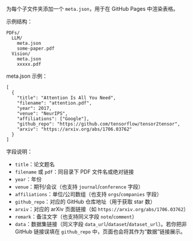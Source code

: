 为每个子文件夹添加一个 `meta.json`，用于在 GitHub Pages 中渲染表格。

示例结构：

```
PDFs/
  LLM/
    meta.json
    some-paper.pdf
  Vision/
    meta.json
    xxxxx.pdf
```

meta.json 示例：

```
[
  {
    "title": "Attention Is All You Need",
    "filename": "attention.pdf",         
    "year": 2017,
    "venue": "NeurIPS",
    "affiliations": ["Google"],
    "github_repo": "https://github.com/tensorflow/tensor2tensor",
    "arxiv": "https://arxiv.org/abs/1706.03762"
  }
]
```

字段说明：

- `title`：论文题名
- `filename` 或 `pdf`：同目录下 PDF 文件名或绝对链接
- `year`：年份
- `venue`：期刊/会议（也支持 `journal`/`conference` 字段）
- `affiliations`：单位/公司数组（也支持 `orgs`/`companies` 字段）
- `github_repo`：对应的 GitHub 仓库地址（用于获取 star 数）
- `arxiv`：对应的 arXiv 页面链接（如 `https://arxiv.org/abs/1706.03762`）
- `remark`：备注文字（也支持同义字段 `note`/`comment`）
- `data`：数据集链接（同义字段 `data_url`/`dataset`/`dataset_url`）。若你把非 GitHub 链接误填在 `github_repo` 中，页面也会将其作为“数据”链接展示。



